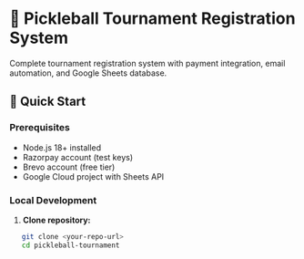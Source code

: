 # 🏓 Pickleball Tournament Registration System

Complete tournament registration system with payment integration, email automation, and Google Sheets database.

## 🚀 Quick Start

### Prerequisites
- Node.js 18+ installed
- Razorpay account (test keys)
- Brevo account (free tier)
- Google Cloud project with Sheets API

### Local Development

1. **Clone repository:**
```bash
   git clone <your-repo-url>
   cd pickleball-tournament